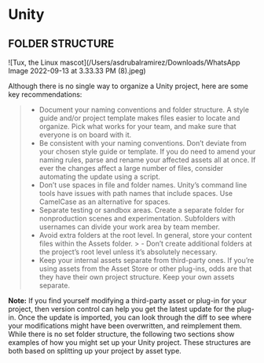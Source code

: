 # Unity

## FOLDER STRUCTURE


![Tux, the Linux mascot](/Users/asdrubalramirez/Downloads/WhatsApp Image 2022-09-13 at 3.33.33 PM (8).jpeg) 

Although there is no single way to organize a Unity project, here are some key recommendations:
> - Document your naming conventions and folder structure. A style guide and/or project template makes  files easier to locate and organize. Pick what works for your team, and make sure that everyone is on board with it.
> - Be consistent with your naming conventions. Don’t deviate from your chosen style guide or template. If you do need to amend your naming rules, parse and rename your affected assets all at once. If ever the changes affect a large number of files, consider automating the update using a script.
> - Don’t use spaces in file and folder names. Unity’s command line tools have issues with path names that include spaces. Use CamelCase as an alternative for spaces.
> - Separate testing or sandbox areas. Create a separate folder for nonproduction scenes and experimentation. Subfolders with usernames can divide your work area by team member.
> - Avoid extra folders at the root level. In general, store your content files within the Assets folder. > - Don’t create additional folders at the project’s root level unless it’s absolutely necessary.
> - Keep your internal assets separate from third-party ones. If you’re using assets from the Asset Store or other plug-ins, odds are that they have their own project structure. Keep your own assets separate.

**Note:** If you find yourself modifying a third-party asset or plug-in for your project, then version control can help you get the latest update for the plug-in. Once the update is imported, you can look through the diff to see where your modifications might have been overwritten, and reimplement them.
While there is no set folder structure, the following two sections show examples of how you might set up your Unity project. These structures are both based on splitting up your project by asset type.
